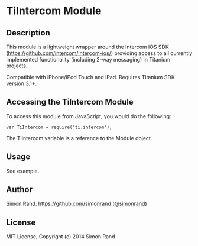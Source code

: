 # TiIntercom Module

## Description

This module is a lightweight wrapper around the Intercom iOS SDK (https://github.com/intercom/intercom-ios/) providing access to all currently implemented functionality (including 2-way messaging) in Titanium projects.

Compatible with iPhone/iPod Touch and iPad. Requires Titanium SDK version 3.1+.

## Accessing the TiIntercom Module

To access this module from JavaScript, you would do the following:

	var TiIntercom = require("ti.intercom");

The TiIntercom variable is a reference to the Module object.

## Usage

See example.

## Author

Simon Rand: https://github.com/simonrand ([@simonrand](https://twitter.com/simonrand))

## License

MIT License, Copyright (c) 2014 Simon Rand
